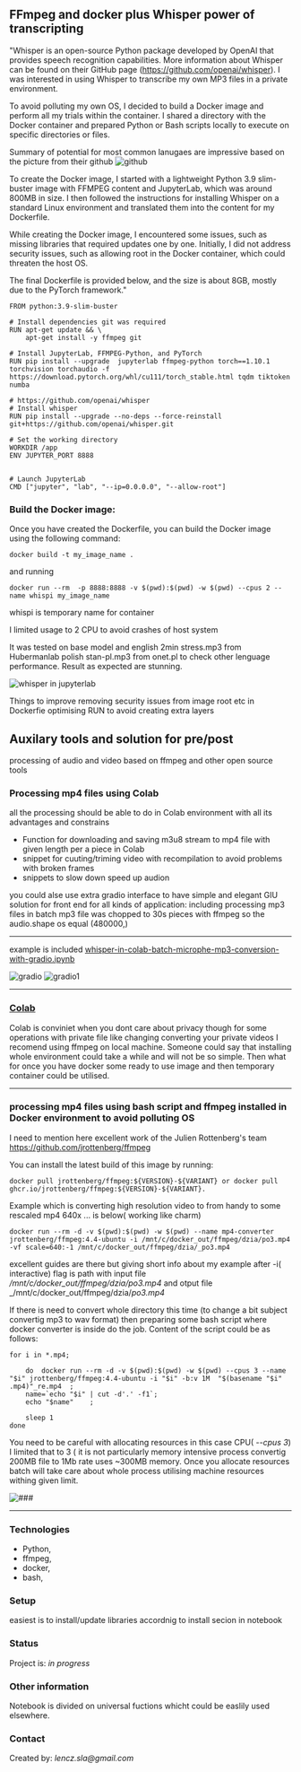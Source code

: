 ## FFmpeg and docker plus Whisper power of transcripting



"Whisper is an open-source Python package developed by OpenAI that provides speech recognition capabilities. More information about Whisper can be found on their GitHub page (https://github.com/openai/whisper). I was interested in using Whisper to transcribe my own MP3 files in a private environment.

To avoid polluting my own OS, I decided to build a Docker image and perform all my trials within the container. I shared a directory with the Docker container and prepared Python or Bash scripts locally to execute on specific directories or files.

Summary of potential for most common lanugaes are  impressive based on the picture from  their github ![github ](https://raw.githubusercontent.com/openai/whisper/main/language-breakdown.svg)

To create the Docker image, I started with a lightweight Python 3.9 slim-buster image with FFMPEG content and JupyterLab, which was around 800MB in size. I then followed the instructions for installing Whisper on a standard Linux environment and translated them into the content for my Dockerfile.

While creating the Docker image, I encountered some issues, such as missing libraries that required updates one by one. Initially, I did not address security issues, such as allowing root in the Docker container, which could  threaten the host OS.

The final Dockerfile is provided below, and the size is about 8GB, mostly due to the PyTorch framework."

```
FROM python:3.9-slim-buster

# Install dependencies git was required
RUN apt-get update && \
    apt-get install -y ffmpeg git

# Install JupyterLab, FFMPEG-Python, and PyTorch
RUN pip install --upgrade  jupyterlab ffmpeg-python torch==1.10.1 torchvision torchaudio -f https://download.pytorch.org/whl/cu111/torch_stable.html tqdm tiktoken numba
 
# https://github.com/openai/whisper
# Install whisper
RUN pip install --upgrade --no-deps --force-reinstall git+https://github.com/openai/whisper.git

# Set the working directory
WORKDIR /app
ENV JUPYTER_PORT 8888


# Launch JupyterLab
CMD ["jupyter", "lab", "--ip=0.0.0.0", "--allow-root"]

```
### Build the Docker image:
Once you have created the Dockerfile, you can build the Docker image using the following command:

```
docker build -t my_image_name .
```
and running 
```
docker run --rm  -p 8888:8888 -v $(pwd):$(pwd) -w $(pwd) --cpus 2 --name whispi my_image_name
```

whispi is temporary name for container 

I limited usage to 2 CPU to avoid crashes of host system

It was tested on base model and  english 2min stress.mp3 from Hubermanlab   polish stan-pl.mp3 from onet.pl
to check other lenguage performance.
Result as expected are stunning.

![whisper in jupyterlab](whisper.png)

Things to improve removing security issues from image root etc  in Dockerfie 
optimising RUN to avoid creating extra layers 

##   Auxilary tools and solution for pre/post
processing of audio and video based on ffmpeg and other open source tools

### Processing mp4 files using Colab
all the processing should be able to do in Colab environment with all its advantages and constrains
* Function for downloading and saving m3u8 stream to mp4 file with given length per a piece in Colab
* snippet for cuuting/triming video with recompilation to avoid problems with broken frames
* snippets to slow down speed up audion 

you could alse use extra gradio interface  to have simple and elegant GIU solution for front end for all kinds of application:
including processing mp3 files in batch 
mp3 file was chopped to 30s pieces with ffmpeg so the 
audio.shape os equal  (480000,)




---
example is included [whisper-in-colab-batch-microphe-mp3-conversion-with-gradio.ipynb](whisper-in-colab-batch-microphe-mp3-conversion-with-gradio.ipynb)

![gradio](gradio.JPG)
![gradio1](gradio1.JPG)

---
### [Colab](https://github.com/len-sla/ffmpeg/blob/main/Using_ffmpeg_pre_post_process.ipynb)
Colab is conviniet when you dont care about privacy though for some operations with private file like 
changing converting your private videos I recomend using ffmpeg on local machine.
Someone could say that installing whole environment could take  a while and will not be so simple.
Then what for once you have docker some ready to use image and then temporary container could be utilised.

---
### processing mp4 files using bash script and ffmpeg installed in Docker environment to avoid polluting OS
I need to mention here excellent work of  the  Julien Rottenberg's team  
https://github.com/jrottenberg/ffmpeg



You can install the latest build of this image by running:
```
docker pull jrottenberg/ffmpeg:${VERSION}-${VARIANT} or docker pull ghcr.io/jrottenberg/ffmpeg:${VERSION}-${VARIANT}.
```
Example which is converting high resolution video to from handy to some  rescaled  mp4 640x ... is below( working like charm)

```
docker run --rm -d -v $(pwd):$(pwd) -w $(pwd) --name mp4-converter jrottenberg/ffmpeg:4.4-ubuntu -i /mnt/c/docker_out/ffmpeg/dzia/po3.mp4 -vf scale=640:-1 /mnt/c/docker_out/ffmpeg/dzia/_po3.mp4
```
excellent guides are there but giving short info 
about my example after -i( interactive)  flag is path with input file _/mnt/c/docker_out/ffmpeg/dzia/po3.mp4_ and otput file 
_/mnt/c/docker_out/ffmpeg/dzia/_po3.mp4_

If there is need to convert whole directory this time (to change a bit subject convertig mp3 to wav format) then preparing some bash script where  docker converter is inside do the job.
Content of the script could be as follows:


```
for i in *.mp4;

	do	docker run --rm -d -v $(pwd):$(pwd) -w $(pwd) --cpus 3 --name "$i" jrottenberg/ffmpeg:4.4-ubuntu -i "$i" -b:v 1M  "$(basename "$i" .mp4)"_re.mp4  ;
	name=`echo "$i" | cut -d'.' -f1`;
	echo "$name"	;

	sleep 1
done
```


You need to be careful with allocating resources in this case CPU( _--cpus 3_) I limited that to 3  ( it is not particularly memory intensive process convertig 200MB file to 1Mb rate uses ~300MB memory.
Once you allocate resources batch will take care about whole process utilising machine resources withing given limit.

![###  ](docker-with-limits.PNG)

---

### Technologies
* Python, 
* ffmpeg, 
* docker,
* bash,

### Setup
easiest is to install/update libraries accordnig to install secion in notebook


### Status
Project is: _in progress_ 



### Other information
Notebook is divided on universal fuctions whicht  could be easlily used elsewhere.




### Contact
Created by: _lencz.sla@gmail.com_

